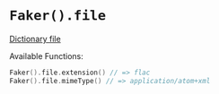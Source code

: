 # `Faker().file`

[Dictionary file](../src/main/resources/locales/en/file.yml)

Available Functions:  
```kotlin
Faker().file.extension() // => flac
Faker().file.mimeType() // => application/atom+xml
```
